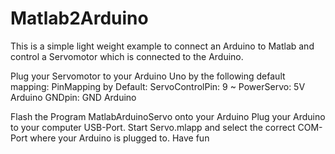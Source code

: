 # Matlab2Arduino
This is a simple light weight example to connect an Arduino to Matlab and control a Servomotor which is connected to the Arduino.

Plug your Servomotor to your Arduino Uno by the following default mapping:
PinMapping by Default:
ServoControlPin: 9 ~
PowerServo: 5V Arduino
GNDpin: GND Arduino

Flash the Program MatlabArduinoServo onto your Arduino
Plug your Arduino to your computer USB-Port.
Start Servo.mlapp and select the correct COM-Port where your Arduino is plugged to. 
Have fun 
